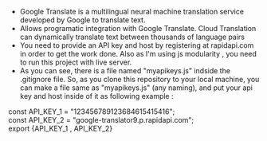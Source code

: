 - Google Translate is a multilingual neural machine translation service developed by Google to translate text.
- Allows programatic integration with Google Translate. Cloud Translation can dynamically translate text between thousands of language pairs
- You need to provide an API key and host by registering at rapidapi.com in order to get the work done. Also as I'm using 
js modularity , you need to run this project with live server.
- As you can see, there is a file named "myapikeys.js" indside the .gitignore file. So, as you clone this repository to your local machine, you can make a file same as "myapikeys.js" (any naming), and put your api key and host inside of it as following example :

const API_KEY_1 = "123456789123684615415416";</br>
const API_KEY_2 = "google-translator9.p.rapidapi.com";</br>
export {API_KEY_1 , API_KEY_2}

